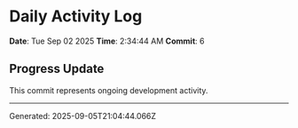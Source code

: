 # Daily Activity Log

**Date**: Tue Sep 02 2025
**Time**: 2:34:44 AM
**Commit**: 6

## Progress Update

This commit represents ongoing development activity.

---
Generated: 2025-09-05T21:04:44.066Z
